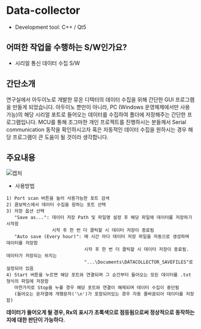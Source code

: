 # Data-collector
- Development tool: C++ / Qt5

## 어떠한 작업을 수행하는 S/W인가요?
- 시리얼 통신 데이터 수집 S/W

## 간단소개
연구실에서 아두이노로 개발한 뮤온 디텍터의 데이터 수집을 위해 간단한 GUI 프로그램을 만들게 되었습니다. 
아두이노 뿐만이 아니라, PC (Windows 운영체제에서만 사용 가능)의 해당 시리얼 포트로 들어오는 데이터를 수집하여 폴더에 저장해주는 간단한 프로그램입니다.
MCU를 통해 조그마한 개인 프로젝트를 진행하시는 분들께서 Serial communication 동작을 확인하시고자 혹은 자동적인 데이터 수집을 원하시는 경우 해당 프로그램이 큰 도움이 될 것이라 생각합니다.

## 주요내용
![캡처](https://user-images.githubusercontent.com/54430715/77289992-7f469500-6d1e-11ea-9673-4d6cc1b13ea7.PNG)

- 사용방법
~~~
1) Port scan 버튼을 눌러 사용가능한 포트 검색
2) 콤보박스에서 데이터 수집을 원하는 포트 선택
3) 저장 옵션 선택  
   "Save as...": 데이터 저장 Path 및 파일명 설정 후 해당 파일에 데이터를 저장하기 시작함 
                 시작 후 한 번 더 클릭할 시 데이터 저장이 종료됨  
   "Auto save (Every hour)": 매 시간 마다 데이터 저장 파일을 자동으로 생성하며 데이터를 저장함
                             시작 후 한 번 더 클릭할 시 데이터 저장이 종료됨. 데이터가 저장되는 위치는               
                             "...\Documents\DATACOLLECTOR_SAVEFILES"로 설정되어 있음
4) Start 버튼을 누르면 해당 포트와 연결되며 그 순간부터 들어오는 모든 데이터를 .txt 형식의 파일에 저장함
   마찬가지로 Stop을 누를 경우 해당 포트와 연결이 해제되며 데이터 수집이 중단됨
   (들어오는 문자열에 개행문자('\n')가 포함되어있는 경우 자동 줄바꿈되어 데이터를 저장함)
~~~

**데이터가 들어오게 될 경우, Rx의 표시가 초록색으로 점등됨으로써 정상적으로 동작하는지에 대한 판단이 가능하다.**
